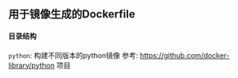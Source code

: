 ## 用于镜像生成的Dockerfile

####  目录结构
  `python`: 构建不同版本的python镜像 
   参考: https://github.com/docker-library/python 项目